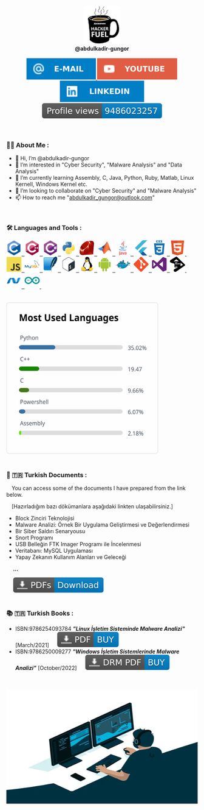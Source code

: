 <div id="user" align="center">
  <br />
  <div id="user_icon">
    <a href="#">
    <img src="coffee.webp" width="100"/>
    </a>
  </div>
  <div id="user_name">  <b>@abdulkadir-gungor</b> </div>
  <br />
  <div id="user_badges">
    <a href="mailto:abdulkadir_gungor@outlook.com">
      <img src="E--Mail-blue.svg" alt="E-mail Badge"/>
    </a>
    <a href="https://www.youtube.com/channel/UCw8LW6znw5wYQsRP6tJrUpA">
      <img src="YouTube-red.svg" alt="Youtube Badge"/>
    </a>
    <a href="#">
      <img src="LinkedIn-blue.svg" alt="LinkedIn Badge"/>
    </a>
  </div>
  <div id="user_views">
     <a href="#">
      <img src="pv.svg" alt=""/>
     </a>
  <div>
  <br />
</div>



<div id="middle" align="left">
<br />

### :man_technologist: About Me : 
- 👋 Hi, I’m @abdulkadir-gungor
- 👀 I’m interested in "Cyber Security", "Malware Analysis" and "Data Analysis"
- 🌱 I’m currently learning Assembly, C, Java, Python, Ruby, Matlab, Linux Kernell, Windows Kernel etc.
- 💞️ I’m looking to collaborate on "Cyber Security" and "Malware Analysis"
- 📫 How to reach me "abdulkadir_gungor@outlook.com"

<br />

### :hammer_and_wrench: Languages and Tools :
<div>
  <a href="#">
  <img src="c-original.svg" title="C" alt="C" width="40" height="40"/>&nbsp;
  <img src="cplusplus-original.svg" title="C++" alt="C++" width="40" height="40"/>&nbsp;
  <img src="csharp-original.svg" title="C#" alt="C#" width="40" height="40"/>&nbsp;
  <img src="python-original.svg" title="Python" alt="Python" width="40" height="40"/>&nbsp;
  <img src="ruby-original.svg" title="Ruby" alt="Ruby" width="40" height="40"/>&nbsp;
  <img src="matlab-original.svg" title="Matlab" alt="Matlab" width="40" height="40"/>&nbsp;
  <img src="java-original-wordmark.svg" title="Java" alt="Java" width="40" height="40"/>&nbsp;
  <img src="flutter-original.svg" title="Flutter" alt="Flutter" width="40" height="40"/>&nbsp;
  <img src="css3-plain-wordmark.svg"  title="CSS3" alt="CSS" width="40" height="40"/>&nbsp;
  <img src="html5-original.svg" title="HTML5" alt="HTML" width="40" height="40"/>&nbsp;
  <img src="javascript-original.svg" title="JavaScript" alt="JavaScript" width="40" height="40"/>&nbsp;
  <img src="mysql-original-wordmark.svg" title="MySQL"  alt="MySQL" width="40" height="40"/>&nbsp;
  <img src="sqlite-original.svg" title="SQLite" alt="SQLite" width="40" height="40"/>&nbsp;
  <img src="bash-original.svg" title="Bash" alt="Bash" width="40" height="40"/>&nbsp;
  <img src="linux-original.svg" title="Linux" alt="Linux" width="40" height="40"/>&nbsp;
  <img src="android-original.svg" title="Spring" alt="Spring" width="40" height="40"/>&nbsp;
  <img src="docker-original.svg" title="Docker" alt="Docker" width="40" height="40"/>&nbsp;
  <img src="git-original.svg" title="Git"  alt="Git" width="40" height="40"/>&nbsp;
  <img src="visualstudio-plain.svg" title="Visual Studio" alt="Visual Studio" width="40" height="40"/>&nbsp;
  <img src="jetbrains-plain.svg" title="Jetbrains" alt="Jetbrains" width="40" height="40"/>&nbsp;
  <img src="dot-net-original.svg" title=".NET" alt=".NET" width="40" height="40"/>&nbsp;
  <img src="arduino-original.svg" title="Ardunio" alt="Ardunio" width="40" height="40"/>&nbsp;
  </a>
</div>
  
<br />  
<br />

  <div id="statistics">
    <a href="#">
      <img src="Statistics.svg" width="400" height="400"/>
    </a>
  </div>

<br />

### 📝 🇹🇷   Turkish Documents :
  &emsp;You can access some of the documents I have prepared from the link below.
  
  &emsp;[Hazırladığım bazı dökümanlara aşağıdaki linkten ulaşabilirsiniz.]
   
   - Block Zinciri Teknolojisi
   - Malware Analizi: Örnek Bir Uygulama Geliştirmesi ve Değerlendirmesi
   - Bir Siber Saldırı Senaryousu
   - Snort Programı
   - USB Belleğin FTK Imager Programı ile İncelenmesi
   - Veritabanı: MySQL Uygulaması
   - Yapay Zekanın Kullanım Alanları ve Geleceği
   
  &emsp; ***...***
   
  <div id="document_1">
    &emsp;
    <a href="https://drive.google.com/drive/folders/1AAANN1BNvaOu3rdJ6nIcyXJ2fXl6bc1o">
      <img src="PDFs-Download-blue.svg" alt="Documents"/>
    </a>
<br />
<br />

### 📚 🇹🇷   Turkish Books :
  - ISBN:9786254093784 ***"Linux İşletim Sisteminde Malware Analizi"*** [March/2021] &emsp; 
    <a href="https://play.google.com/store/books/details/?id=GWMhEAAAQBAJ">
      <img src="PDF-BUY-blue.svg" alt="Book"/>
    </a>
  - ISBN:9786250009277 ***"Windows İşletim Sistemlerinde Malware Analizi"*** [October/2022] &emsp; 
    <a href="https://play.google.com/store/books/details?id=u0CLEAAAQBAJ">
      <img src="DRM PDF-BUY-blue.svg" alt="Book"/>
    </a>
    
<br />
<br />

<div id="bottom" align="center">
  <a href="#">
    <img src="coder.webp" width="600" height="300"/>
 </a>
</div>
